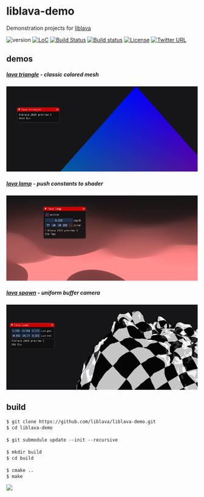 # liblava-demo
Demonstration projects for <a href="https://git.io/liblava">liblava</a>

![version](https://img.shields.io/badge/version-0.4.4-blue) [![LoC](https://tokei.rs/b1/github/liblava/liblava-demo?category=code)](https://github.com/liblava/liblava-demo) [![Build Status](https://travis-ci.com/liblava/liblava-demo.svg?branch=master)](https://travis-ci.com/liblava/liblava-demo) [![Build status](https://ci.appveyor.com/api/projects/status/oe7xaf1woualri1b?svg=true)](https://ci.appveyor.com/project/TheLavaBlock/liblava-demo) [![License](https://img.shields.io/badge/license-MIT-yellow.svg)](LICENSE) [![Twitter URL](https://img.shields.io/twitter/url/http/shields.io.svg?style=social&label=Follow)](https://twitter.com/thelavablock)

## demos

##### [lava triangle](https://github.com/liblava/liblava-demo/blob/master/liblava-demo/triangle.cpp) - classic colored mesh
<a href="https://github.com/liblava/liblava-demo/releases">![triangle](res/triangle/screenshot.png)</a>

##### [lava lamp](https://github.com/liblava/liblava-demo/blob/master/liblava-demo/lamp.cpp) - push constants to shader
<a href="https://github.com/liblava/liblava-demo/releases">![lamp](res/lamp/screenshot.png)</a>

##### [lava spawn](https://github.com/liblava/liblava-demo/blob/master/liblava-demo/spawn.cpp) - uniform buffer camera
<a href="https://github.com/liblava/liblava-demo/releases">![spawn](res/spawn/screenshot.png)</a>

## build

```
$ git clone https://github.com/liblava/liblava-demo.git
$ cd liblava-demo

$ git submodule update --init --recursive

$ mkdir build
$ cd build

$ cmake ..
$ make
```

<a href="https://lava-block.com"><img src="https://github.com/liblava.png" width="50"></a>
